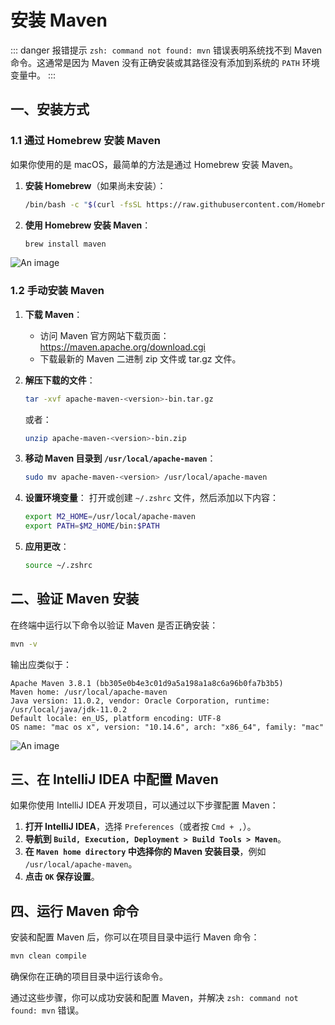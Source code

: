 # 安装 Maven

::: danger 报错提示
`zsh: command not found: mvn` 错误表明系统找不到 Maven 命令。这通常是因为 Maven 没有正确安装或其路径没有添加到系统的 `PATH` 环境变量中。
:::

## 一、安装方式

### 1.1 通过 Homebrew 安装 Maven

如果你使用的是 macOS，最简单的方法是通过 Homebrew 安装 Maven。

1. **安装 Homebrew**（如果尚未安装）：

   ```sh
   /bin/bash -c "$(curl -fsSL https://raw.githubusercontent.com/Homebrew/install/HEAD/install.sh)"
   ```

2. **使用 Homebrew 安装 Maven**：
   ```sh
   brew install maven
   ```

![An image](/images/java/maven-install.png)

### 1.2 手动安装 Maven

1. **下载 Maven**：

   - 访问 Maven 官方网站下载页面：https://maven.apache.org/download.cgi
   - 下载最新的 Maven 二进制 zip 文件或 tar.gz 文件。

2. **解压下载的文件**：

   ```sh
   tar -xvf apache-maven-<version>-bin.tar.gz
   ```

   或者：

   ```sh
   unzip apache-maven-<version>-bin.zip
   ```

3. **移动 Maven 目录到 `/usr/local/apache-maven`**：

   ```sh
   sudo mv apache-maven-<version> /usr/local/apache-maven
   ```

4. **设置环境变量**：
   打开或创建 `~/.zshrc` 文件，然后添加以下内容：

   ```sh
   export M2_HOME=/usr/local/apache-maven
   export PATH=$M2_HOME/bin:$PATH
   ```

5. **应用更改**：
   ```sh
   source ~/.zshrc
   ```

## 二、验证 Maven 安装

在终端中运行以下命令以验证 Maven 是否正确安装：

```sh
mvn -v
```

输出应类似于：

```
Apache Maven 3.8.1 (bb305e0b4e3c01d9a5a198a1a8c6a96b0fa7b3b5)
Maven home: /usr/local/apache-maven
Java version: 11.0.2, vendor: Oracle Corporation, runtime: /usr/local/java/jdk-11.0.2
Default locale: en_US, platform encoding: UTF-8
OS name: "mac os x", version: "10.14.6", arch: "x86_64", family: "mac"
```

![An image](/images/java/maven-install-2.png)

## 三、在 IntelliJ IDEA 中配置 Maven

如果你使用 IntelliJ IDEA 开发项目，可以通过以下步骤配置 Maven：

1. **打开 IntelliJ IDEA**，选择 `Preferences`（或者按 `Cmd + ,`）。
2. **导航到 `Build, Execution, Deployment > Build Tools > Maven`**。
3. **在 `Maven home directory` 中选择你的 Maven 安装目录**，例如 `/usr/local/apache-maven`。
4. **点击 `OK` 保存设置**。

## 四、运行 Maven 命令

安装和配置 Maven 后，你可以在项目目录中运行 Maven 命令：

```sh
mvn clean compile
```

确保你在正确的项目目录中运行该命令。

通过这些步骤，你可以成功安装和配置 Maven，并解决 `zsh: command not found: mvn` 错误。
